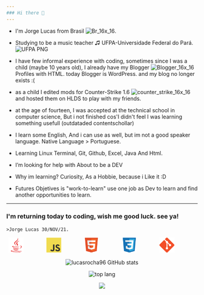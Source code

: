 ```yaml
---
### Hi there 👋
---
```

- I'm Jorge Lucas from Brasil ![Br_16x_16](https://user-images.githubusercontent.com/93394405/144139106-99f1d81c-248f-40ac-be2d-ffa223a19f1f.png).

- Studying to be a music teacher ♫ UFPA-Universidade Federal do Pará. ![UFPA PNG](https://user-images.githubusercontent.com/93394405/144149775-1f5a65f1-1d7c-46fb-a182-f88c8ac6faeb.png) 

- I have few informal experience with coding, sometimes since I was a child (maybe 10 years old), I already have my Blogger ![Blogger_16x_16](https://user-images.githubusercontent.com/93394405/144141322-effc38af-220a-4dc9-b4a4-c1a2eca0e040.png) Profiles with HTML. today Blogger is WordPress. and my blog no longer exists :(

- as a child I edited mods for Counter-Strike 1.6 ![counter_strike_16x_16](https://user-images.githubusercontent.com/93394405/144141779-e4905115-2b31-4cbe-be43-1e1b95968c07.png) and hosted them on HLDS to play with my friends. 

- at the age of fourteen, I was accepted at the technical school in computer science, But i not finished cos'I didn't feel I was learning something usefull (outdataded contentschollar) 

- I learn some English, And i can use as well, but im not a good speaker language. Native Language > Portuguese.

- Learning Linux Terminal, Git, Github, Excel, Java And Html. 

- I’m looking for help with About to be a DEV

- Why im learning? Curiosity, As a Hobbie, because i Like it :D

- Futures Objetives is "work-to-learn" use one job as Dev to learn and find another opportunities to learn.

---

### I'm returning today to coding, wish me good luck. see ya!
    >Jorge Lucas 30/NOV/21.
 

<div align="center">
    <img height="40" src="https://raw.githubusercontent.com/devicons/devicon/master/icons/java/java-plain.svg">
    &nbsp;&nbsp;&nbsp;&nbsp;&nbsp;&nbsp;&nbsp;&nbsp;&nbsp;&nbsp;&nbsp;&nbsp;&nbsp;
    <img height="40" src="https://raw.githubusercontent.com/devicons/devicon/master/icons/javascript/javascript-original.svg">
    &nbsp;&nbsp;&nbsp;&nbsp;&nbsp;&nbsp;&nbsp;&nbsp;&nbsp;&nbsp;&nbsp;&nbsp;&nbsp;
    <img height="40" src="https://raw.githubusercontent.com/devicons/devicon/master/icons/html5/html5-original.svg">
    &nbsp;&nbsp;&nbsp;&nbsp;&nbsp;&nbsp;&nbsp;&nbsp;&nbsp;&nbsp;&nbsp;&nbsp;&nbsp;
    <img height="40" src="https://raw.githubusercontent.com/devicons/devicon/master/icons/css3/css3-original.svg">
    &nbsp;&nbsp;&nbsp;&nbsp;&nbsp;&nbsp;&nbsp;&nbsp;&nbsp;&nbsp;&nbsp;&nbsp;&nbsp;
    <img height="40" src="https://raw.githubusercontent.com/devicons/devicon/master/icons/git/git-original.svg">
    &nbsp;&nbsp;&nbsp;&nbsp;&nbsp;&nbsp;&nbsp;&nbsp;&nbsp;&nbsp;&nbsp;&nbsp;&nbsp;

   
   


![lucasrocha96 GitHub stats](https://github-readme-stats.vercel.app/api?username=lucasrocha96&theme=nord&show_icons=true)

![top lang](https://github-readme-stats.vercel.app/api/top-langs/?username=lucasrocha96&theme=nord)

<p align="center"> 
   <img alingn="center" src="https://profile-counter.glitch.me/lucasrocha96/count.svg" />
 </p>








 
